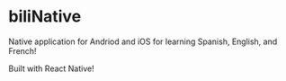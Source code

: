 # biliNative

Native application for Andriod and iOS for learning Spanish, English, and French!

Built with React Native!
